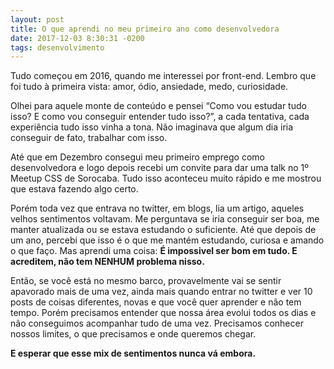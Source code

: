 ```yaml
---
layout: post
title: O que aprendi no meu primeiro ano como desenvolvedora
date: 2017-12-03 8:30:31 -0200
tags: desenvolvimento
---
```


Tudo começou em 2016, quando me interessei por front-end. Lembro que foi tudo à primeira vista: amor, ódio, ansiedade, medo, curiosidade.

Olhei para aquele monte de conteúdo e pensei “Como vou estudar tudo isso? E como vou conseguir entender tudo isso?”, a cada tentativa, cada experiência tudo isso vinha a tona. Não imaginava que algum dia iria conseguir de fato, trabalhar com isso.

Até que em Dezembro consegui meu primeiro emprego como desenvolvedora e logo depois recebi um convite para dar uma talk no 1º Meetup CSS de Sorocaba. Tudo isso aconteceu muito rápido e me mostrou que estava fazendo algo certo.

Porém toda vez que entrava no twitter, em blogs, lia um artigo, aqueles velhos sentimentos voltavam. Me perguntava se iria conseguir ser boa, me manter atualizada ou se estava estudando o suficiente. Até que depois de um ano, percebi que isso é o que me mantém estudando, curiosa e amando o que faço. Mas aprendi uma coisa: **É impossivel ser bom em tudo. E acreditem, não tem NENHUM problema nisso.**

Então, se você está no mesmo barco, provavelmente vai se sentir apavorado mais de uma vez, ainda mais quando entrar no twitter e ver 10 posts de coisas diferentes, novas e que você quer aprender e não tem tempo. Porém precisamos entender que nossa área evolui todos os dias e não conseguimos acompanhar tudo de uma vez. Precisamos conhecer nossos limites, o que precisamos e onde queremos chegar.

**E esperar que esse mix de sentimentos nunca vá embora.**
